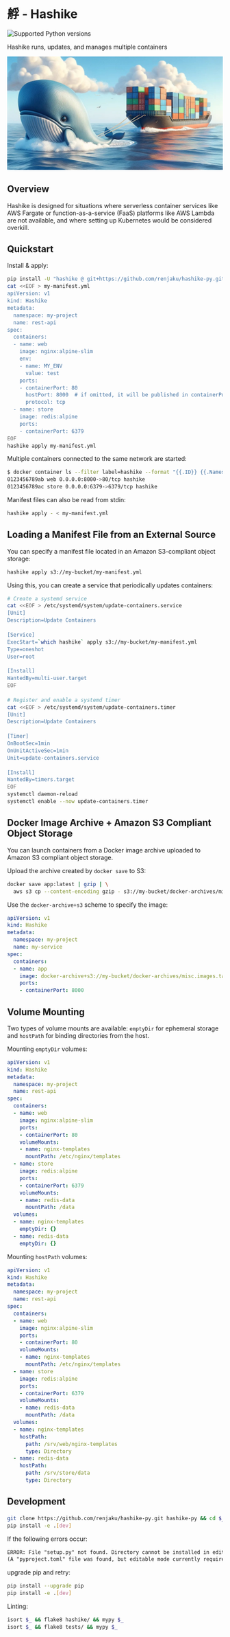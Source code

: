 # 艀 - Hashike

![Supported Python versions](https://img.shields.io/badge/python-%3E%3D3.9-%2334D058.svg)

Hashike runs, updates, and manages multiple containers

![Image](image.jpg)

## Overview

Hashike is designed for situations where serverless container services like AWS Fargate or function-as-a-service (FaaS) platforms like AWS Lambda are not available, and where setting up Kubernetes would be considered overkill.

## Quickstart

Install & apply:

```sh
pip install -U "hashike @ git+https://github.com/renjaku/hashike-py.git"
cat <<EOF > my-manifest.yml
apiVersion: v1
kind: Hashike
metadata:
  namespace: my-project
  name: rest-api
spec:
  containers:
  - name: web
    image: nginx:alpine-slim
    env:
    - name: MY_ENV
      value: test
    ports:
    - containerPort: 80
      hostPort: 8000  # if omitted, it will be published in containerPort
      protocol: tcp
  - name: store
    image: redis:alpine
    ports:
    - containerPort: 6379
EOF
hashike apply my-manifest.yml
```

Multiple containers connected to the same network are started:

```sh
$ docker container ls --filter label=hashike --format "{{.ID}} {{.Names}} {{.Ports}} {{.Networks}}"
0123456789ab web 0.0.0.0:8000->80/tcp hashike
0123456789ac store 0.0.0.0:6379->6379/tcp hashike
```

Manifest files can also be read from stdin:

```sh
hashike apply - < my-manifest.yml
```

## Loading a Manifest File from an External Source

You can specify a manifest file located in an Amazon S3-compliant object storage:

```sh
hashike apply s3://my-bucket/my-manifest.yml
```

Using this, you can create a service that periodically updates containers:

```sh
# Create a systemd service
cat <<EOF > /etc/systemd/system/update-containers.service
[Unit]
Description=Update Containers

[Service]
ExecStart=`which hashike` apply s3://my-bucket/my-manifest.yml
Type=oneshot
User=root

[Install]
WantedBy=multi-user.target
EOF

# Register and enable a systemd timer
cat <<EOF > /etc/systemd/system/update-containers.timer
[Unit]
Description=Update Containers

[Timer]
OnBootSec=1min
OnUnitActiveSec=1min
Unit=update-containers.service

[Install]
WantedBy=timers.target
EOF
systemctl daemon-reload
systemctl enable --now update-containers.timer
```

## Docker Image Archive + Amazon S3 Compliant Object Storage

You can launch containers from a Docker image archive uploaded to Amazon S3 compliant object storage.

Upload the archive created by `docker save` to S3:

```sh
docker save app:latest | gzip | \
  aws s3 cp --content-encoding gzip - s3://my-bucket/docker-archives/misc.images.tar.gz
```

Use the `docker-archive+s3` scheme to specify the image:

```yml
apiVersion: v1
kind: Hashike
metadata:
  namespace: my-project
  name: my-service
spec:
  containers:
  - name: app
    image: docker-archive+s3://my-bucket/docker-archives/misc.images.tar.gz/app:latest
    ports:
    - containerPort: 8000
```

## Volume Mounting

Two types of volume mounts are available: `emptyDir` for ephemeral storage and `hostPath` for binding directories from the host.

Mounting `emptyDir` volumes:

```yml
apiVersion: v1
kind: Hashike
metadata:
  namespace: my-project
  name: rest-api
spec:
  containers:
  - name: web
    image: nginx:alpine-slim
    ports:
    - containerPort: 80
    volumeMounts:
    - name: nginx-templates
      mountPath: /etc/nginx/templates
  - name: store
    image: redis:alpine
    ports:
    - containerPort: 6379
    volumeMounts:
    - name: redis-data
      mountPath: /data
  volumes:
  - name: nginx-templates
    emptyDir: {}
  - name: redis-data
    emptyDir: {}
```

Mounting `hostPath` volumes:

```yml
apiVersion: v1
kind: Hashike
metadata:
  namespace: my-project
  name: rest-api
spec:
  containers:
  - name: web
    image: nginx:alpine-slim
    ports:
    - containerPort: 80
    volumeMounts:
    - name: nginx-templates
      mountPath: /etc/nginx/templates
  - name: store
    image: redis:alpine
    ports:
    - containerPort: 6379
    volumeMounts:
    - name: redis-data
      mountPath: /data
  volumes:
  - name: nginx-templates
    hostPath:
      path: /srv/web/nginx-templates
      type: Directory
  - name: redis-data
    hostPath:
      path: /srv/store/data
      type: Directory
```

## Development

```sh
git clone https://github.com/renjaku/hashike-py.git hashike-py && cd $_
pip install -e .[dev]
```

If the following errors occur:

```txt
ERROR: File "setup.py" not found. Directory cannot be installed in editable mode: /path/to/repo
(A "pyproject.toml" file was found, but editable mode currently requires a setup.py based build.)
```

upgrade pip and retry:

```sh
pip install --upgrade pip
pip install -e .[dev]
```

Linting:

```sh
isort $_ && flake8 hashike/ && mypy $_
isort $_ && flake8 tests/ && mypy $_
```
